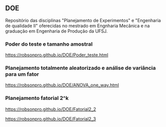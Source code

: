 ## DOE

Repositório das disciplinas "Planejamento de Experimentos" e "Engenharia de qualidade II" oferecidas no mestrado em Engnharia Mecânica e na graduação em Engenharia de Produção da UFSJ.

### Poder do teste e tamanho amostral

https://robsonpro.github.io/DOE/Poder_teste.html

### Planejamento totalmente aleatorizado e análise de variância para um fator

https://robsonpro.github.io/DOE/ANOVA_one_way.html

### Planejamento fatorial 2^k

https://robsonpro.github.io/DOE/Fatorial2_2

https://robsonpro.github.io/DOE/Fatorial2_3
